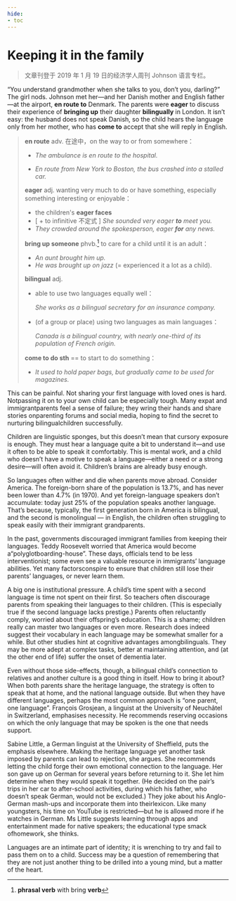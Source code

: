 ```yaml
---
hide:
- toc
---
```


# Keeping it in the family

> 文章刊登于 2019 年 1 月 19 日的经济学人周刊 Johnson 语言专栏。

“You understand grandmother when she talks to you, don’t you, darling?” The girl nods. Johnson met her—and her Danish mother and English father—at the airport, **en route to** Denmark. The parents were **eager** to discuss their experience of **bringing up** their daughter **bilingually** in London. It isn’t easy: the husband does not speak Danish, so the child hears the language only from her mother, who has **come to** accept that she will reply in English.

> **en route**  adv. 在途中，on the way to or from somewhere：
>
> + *The ambulance is en route to the hospital.*
>
> + *En route from New York to Boston, the bus crashed into a stalled car.*
>
> **eager**  adj. wanting very much to do or have something, especially something interesting or enjoyable：
>
> + the children's **eager faces**
> + [ + to infinitive 不定式 ] *She sounded very eager **to** meet you.*
> + *They crowded around the spokesperson, eager **for** any news.*
>
> **bring up someone** phvb.[^1] to care for a child until it is an adult：
>
> + *An aunt brought him up.*
> + *He was brought up on jazz* (= experienced it a lot as a child).
>
> **bilingual**   adj.  
>
> + able to use two languages equally well：
>
>   *She works as a bilingual secretary for an insurance company.*
>
> + (of a group or place) using two languages as main languages：
>
>   *Canada is a bilingual country, with nearly one-third of its population of French origin.*
>
> **come to do sth** == to start to do something：
>
> + *It used to hold paper bags, but gradually came to be used for magazines.*

This can be painful. Not sharing your first language with loved ones is hard. Notpassing it on to your own child can be especially tough. Many expat and immigrantparents feel a sense of failure; they wring their hands and share stories onparenting forums and social media, hoping to find the secret to nurturing bilingualchildren successfully.

Children are linguistic sponges, but this doesn’t mean that cursory exposure is enough. They must hear a language quite a bit to understand it—and use it often to be able to speak it comfortably. This is mental work, and a child who doesn’t have a motive to speak a language—either a need or a strong desire—will often avoid it. Children’s brains are already busy enough.

So languages often wither and die when parents move abroad. Consider America. The foreign-born share of the population is 13.7%, and has never been lower than 4.7% (in 1970). And yet foreign-language speakers don’t accumulate: today just 25% of the population speaks another language. That’s because, typically, the first generation born in America is bilingual, and the second is monolingual — in English, the children often struggling to speak easily with their immigrant grandparents.

In the past, governments discouraged immigrant families from keeping their languages. Teddy Roosevelt worried that America would become a“polyglotboarding-house”. These days, officials tend to be less interventionist; some even see a valuable resource in immigrants’ language abilities. Yet many factorsconspire to ensure that children still lose their parents’ languages, or never learn them.

A big one is institutional pressure. A child’s time spent with a second language is time not spent on their first. So teachers often discourage parents from speaking their languages to their children. (This is especially true if the second language lacks prestige.) Parents often reluctantly comply, worried about their offspring’s education. This is a shame; children really can master two languages or even more. Research does indeed suggest their vocabulary in each language may be somewhat smaller for a while. But other studies hint at cognitive advantages amongbilinguals. They may be more adept at complex tasks, better at maintaining attention, and (at the other end of life) suffer the onset of dementia later.

Even without those side-effects, though, a bilingual child’s connection to relatives and another culture is a good thing in itself. How to bring it about? When both parents share the heritage language, the strategy is often to speak that at home, and the national language outside. But when they have different languages, perhaps the most common approach is “one parent, one language”. François Grosjean, a linguist at the University of Neuchâtel in Switzerland, emphasises necessity. He recommends reserving occasions on which the only language that may be spoken is the one that needs support.

Sabine Little, a German linguist at the University of Sheffield, puts the emphasis elsewhere. Making the heritage language yet another task imposed by parents can lead to rejection, she argues. She recommends letting the child forge their own emotional connection to the language. Her son gave up on German for several years before returning to it. She let him determine when they would speak it together. (He decided on the pair’s trips in her car to after-school activities, during which his father, who doesn’t speak German, would not be excluded.) They joke about his Anglo-German mash-ups and incorporate them into theirlexicon. Like many youngsters, his time on YouTube is restricted—but he is allowed more if he watches in German. Ms Little suggests learning through apps and entertainment made for native speakers; the educational type smack ofhomework, she thinks.

Languages are an intimate part of identity; it is wrenching to try and fail to pass them on to a child. Success may be a question of remembering that they are not just another thing to be drilled into a young mind, but a matter of the heart.











[^1]: **phrasal verb** with bring **verb**